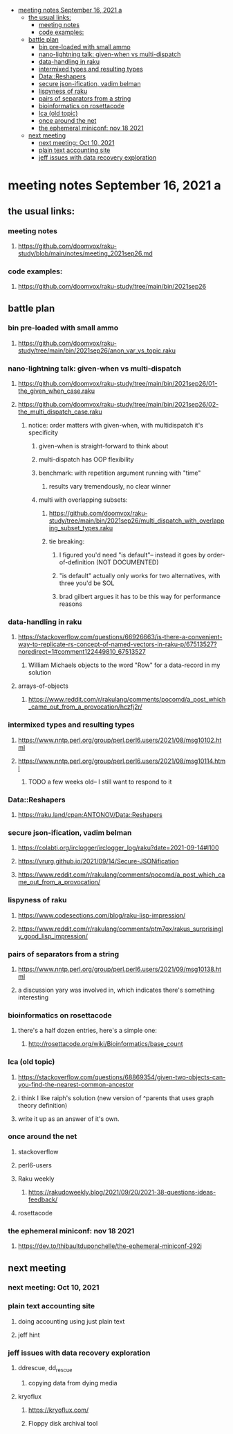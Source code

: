- [meeting notes September 16, 2021                                      a](#org9e15daf)
  - [the usual links:](#orgcdbfe8e)
    - [meeting notes](#org876313e)
    - [code examples:](#org1739e58)
  - [battle plan](#org61a3573)
    - [bin pre-loaded with small ammo](#org0c36d52)
    - [nano-lightning talk: given-when vs multi-dispatch](#orge18c334)
    - [data-handling in raku](#org3dd4b08)
    - [intermixed types and resulting types](#orga8a2dda)
    - [Data::Reshapers](#org15be567)
    - [secure json-ification, vadim belman](#org38ff612)
    - [lispyness of raku](#org0e7f5f1)
    - [pairs of separators from a string](#org4627fbb)
    - [bioinformatics on rosettacode](#orgd441628)
    - [lca (old topic)](#org00b859c)
    - [once around the net](#orgbc745c1)
    - [the ephemeral miniconf: nov 18 2021](#orgf9f8eab)
  - [next meeting](#org9249938)
    - [next meeting: Oct 10, 2021](#orgda59751)
    - [plain text accounting site](#org9a1e5e4)
    - [jeff issues with data recovery exploration](#orgd1bb185)


<a id="org9e15daf"></a>

# meeting notes September 16, 2021                                      a


<a id="orgcdbfe8e"></a>

## the usual links:


<a id="org876313e"></a>

### meeting notes

1.  <https://github.com/doomvox/raku-study/blob/main/notes/meeting_2021sep26.md>


<a id="org1739e58"></a>

### code examples:

1.  <https://github.com/doomvox/raku-study/tree/main/bin/2021sep26>


<a id="org61a3573"></a>

## battle plan


<a id="org0c36d52"></a>

### bin pre-loaded with small ammo

1.  <https://github.com/doomvox/raku-study/tree/main/bin/2021sep26/anon_var_vs_topic.raku>


<a id="orge18c334"></a>

### nano-lightning talk: given-when vs multi-dispatch

1.  <https://github.com/doomvox/raku-study/tree/main/bin/2021sep26/01-the_given_when_case.raku>

2.  <https://github.com/doomvox/raku-study/tree/main/bin/2021sep26/02-the_multi_dispatch_case.raku>

    1.  notice: order matters with given-when, with multidispatch it's specificity
    
        1.  given-when is straight-forward to think about
        
        2.  multi-dispatch has OOP flexibility
        
        3.  benchmark: with repetition argument running with "time"
        
            1.  results vary tremendously, no clear winner
        
        4.  multi with overlapping subsets:
        
            1.  <https://github.com/doomvox/raku-study/tree/main/bin/2021sep26/multi_dispatch_with_overlapping_subset_types.raku>
            
            2.  tie breaking:
            
                1.  I figured you'd need "is default"&#x2013; instead it goes by order-of-definition (NOT DOCUMENTED)
                
                2.  "is default" actually only works for two alternatives, with three you'd be SOL
                
                3.  brad gilbert argues it has to be this way for performance reasons


<a id="org3dd4b08"></a>

### data-handling in raku

1.  <https://stackoverflow.com/questions/66926663/is-there-a-convenient-way-to-replicate-rs-concept-of-named-vectors-in-raku-p/67513527?noredirect=1#comment122449810_67513527>

    1.  William Michaels objects to the word "Row" for a data-record in my solution

2.  arrays-of-objects

    1.  <https://www.reddit.com/r/rakulang/comments/pocomd/a_post_which_came_out_from_a_provocation/hczfj2r/>


<a id="orga8a2dda"></a>

### intermixed types and resulting types

1.  <https://www.nntp.perl.org/group/perl.perl6.users/2021/08/msg10102.html>

2.  <https://www.nntp.perl.org/group/perl.perl6.users/2021/08/msg10114.html>

    1.  TODO a few weeks old&#x2013; I still want to respond to it


<a id="org15be567"></a>

### Data::Reshapers

1.  <https://raku.land/cpan:ANTONOV/Data::Reshapers>


<a id="org38ff612"></a>

### secure json-ification, vadim belman

1.  <https://colabti.org/irclogger/irclogger_log/raku?date=2021-09-14#l100>

2.  <https://vrurg.github.io/2021/09/14/Secure-JSONification>

3.  <https://www.reddit.com/r/rakulang/comments/pocomd/a_post_which_came_out_from_a_provocation/>


<a id="org0e7f5f1"></a>

### lispyness of raku

1.  <https://www.codesections.com/blog/raku-lisp-impression/>

2.  <https://www.reddit.com/r/rakulang/comments/ptm7qx/rakus_surprisingly_good_lisp_impression/>


<a id="org4627fbb"></a>

### pairs of separators from a string

1.  <https://www.nntp.perl.org/group/perl.perl6.users/2021/09/msg10138.html>

2.  a discussion yary was involved in, which indicates there's something interesting


<a id="orgd441628"></a>

### bioinformatics on rosettacode

1.  there's a half dozen entries, here's a simple one:

    1.  <http://rosettacode.org/wiki/Bioinformatics/base_count>


<a id="org00b859c"></a>

### lca (old topic)

1.  <https://stackoverflow.com/questions/68869354/given-two-objects-can-you-find-the-nearest-common-ancestor>

2.  i think I like raiph's solution (new version of ^parents that uses graph theory definition)

3.  write it up as an answer of it's own.


<a id="orgbc745c1"></a>

### once around the net

1.  stackoverflow

2.  perl6-users

3.  Raku weekly

    1.  <https://rakudoweekly.blog/2021/09/20/2021-38-questions-ideas-feedback/>

4.  rosettacode


<a id="orgf9f8eab"></a>

### the ephemeral miniconf: nov 18 2021

1.  <https://dev.to/thibaultduponchelle/the-ephemeral-miniconf-292j>


<a id="org9249938"></a>

## next meeting


<a id="orgda59751"></a>

### next meeting: Oct 10, 2021


<a id="org9a1e5e4"></a>

### plain text accounting site

1.  doing accounting using just plain text

2.  jeff hint


<a id="orgd1bb185"></a>

### jeff issues with data recovery exploration

1.  ddrescue, dd<sub>rescue</sub>

    1.  copying data from dying media

2.  kryoflux

    1.  <https://kryoflux.com/>
    
    2.  Floppy disk archival tool
